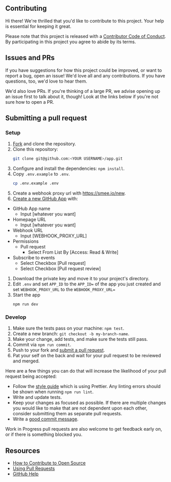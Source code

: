 ## Contributing

[fork]: /fork
[pr]: /compare
[style]: https://prettier.io/
[code-of-conduct]: CODE_OF_CONDUCT.md

Hi there! We're thrilled that you'd like to contribute to this project. Your help is essential for keeping it great.

Please note that this project is released with a [Contributor Code of Conduct][code-of-conduct]. By participating in this project you agree to abide by its terms.

## Issues and PRs

If you have suggestions for how this project could be improved, or want to report a bug, open an issue! We'd love all and any contributions. If you have questions, too, we'd love to hear them.

We'd also love PRs. If you're thinking of a large PR, we advise opening up an issue first to talk about it, though! Look at the links below if you're not sure how to open a PR.

## Submitting a pull request

### Setup
1. [Fork][fork] and clone the repository.
1. Clone this repository:
   ```bash
   git clone git@github.com:<YOUR USERNAME>/app.git
   ```
1. Configure and install the dependencies: `npm install`.
1. Copy `.env.example` to `.env`.
   ```bash
   cp .env.example .env
   ```
1. Create a webhook proxy url with https://smee.io/new.
1. [Create a new GitHub App](https://github.com/settings/apps/new) with:
  - GitHub App name
    - Input [whatever you want]
  - Homepage URL
    - Input [whatever you want]
  - Webhook URL
    - Input [WEBHOOK_PROXY_URL]
  - Permissions
    - Pull request
      - Select From List By [Access: Read & Write]
  - Subscribe to events
    - Select Checkbox [Pull request]
    - Select Checkbox [Pull request review]
1. Download the private key and move it to your project's directory.
1. Edit `.env` and set `APP_ID` to the `APP_ID=` of the app you just created and set `WEBHOOK_PROXY_URL` to the `WEBHOOK_PROXY_URL=`
1. Start the app
   ```
   npm run dev
   ```

### Develop
1. Make sure the tests pass on your machine: `npm test`.
1. Create a new branch: `git checkout -b my-branch-name`.
1. Make your change, add tests, and make sure the tests still pass.
1. Commit via `npm run commit`.
1. Push to your fork and [submit a pull request][pr].
1. Pat your self on the back and wait for your pull request to be reviewed and merged.

Here are a few things you can do that will increase the likelihood of your pull request being accepted:

- Follow the [style guide][style] which is using Prettier. Any linting errors should be shown when running `npm run lint`.
- Write and update tests.
- Keep your changes as focused as possible. If there are multiple changes you would like to make that are not dependent upon each other, consider submitting them as separate pull requests.
- Write a [good commit message](http://tbaggery.com/2008/04/19/a-note-about-git-commit-messages.html).

Work in Progress pull requests are also welcome to get feedback early on, or if there is something blocked you.

## Resources

- [How to Contribute to Open Source](https://opensource.guide/how-to-contribute/)
- [Using Pull Requests](https://help.github.com/articles/about-pull-requests/)
- [GitHub Help](https://help.github.com)
